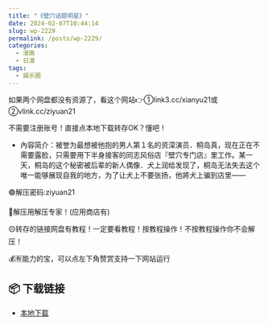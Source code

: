 ```yaml
---
title: "《壁穴话题明星》"
date: 2024-02-07T10:44:14
slug: wp-2229
permalink: /posts/wp-2229/
categories:
  - 漫画
  - 日漫
tags:
  - 娱乐圈
---
```


如果两个网盘都没有资源了，看这个网站👉①link3.cc/xianyu21或②vlink.cc/ziyuan21

不需要注册账号！直接点本地下载转存OK？懂吧！

*   內容简介：被誉为最想被他抱的男人第１名的资深演员．桐岛真，现在正在不需要露脸，只需要用下半身接客的同志风俗店『壁穴专门店』里工作。某一天，桐岛的这个秘密被后辈的新人偶像．犬上润给发现了，桐岛无法失去这个唯一能够展现自我的地方，为了让犬上不要张扬，他將犬上骗到店里——

🟢解压密码:ziyuan21

🔵解压用解压专家！(应用商店有)

🟡转存的链接网盘有教程！一定要看教程！按教程操作！不按教程操作你不会解压！

💰🈶能力的宝，可以点左下角赞赏支持一下网站运行

## 📦 下载链接
- [本地下载](https://blziyuan21.com/pay-download/2229?key=a49a46c703&down_id=0)

